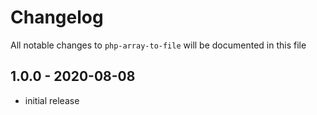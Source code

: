 # Changelog

All notable changes to `php-array-to-file` will be documented in this file

## 1.0.0 - 2020-08-08

- initial release
